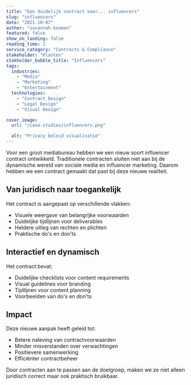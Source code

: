 ```yaml
---
title: "Een duidelijk contract voor... influencers"
slug: "influencers"
date: "2021-10-07"
author: "savannah-koomen"
featured: false
show_on_landing: false
reading_time: 2
service_category: "Contracts & Compliance"
stakeholder: "Klanten"
stakholder_bubble_title: "Influencers"
tags:
  industries:
    - "Media"
    - "Marketing"
    - "Entertainment"
  technologies:
    - "Contract Design"
    - "Legal Design"
    - "Visual Design"

cover_image:
  url: "/case-studies/influencers.png"

  alt: "Privacy beleid visualisatie"
---
```


Voor een groot mediabureau hebben we een nieuw soort influencer contract ontwikkeld. Traditionele contracten sluiten niet aan bij de dynamische wereld van sociale media en influencer marketing. Daarom hebben we een contract gemaakt dat past bij deze nieuwe realiteit.

## Van juridisch naar toegankelijk

Het contract is aangepast op verschillende vlakken:

- Visuele weergave van belangrijke voorwaarden
- Duidelijke tijdlijnen voor deliverables
- Heldere uitleg van rechten en plichten
- Praktische do's en don'ts

## Interactief en dynamisch

Het contract bevat:

- Duidelijke checklists voor content requirements
- Visual guidelines voor branding
- Tijdlijnen voor content planning
- Voorbeelden van do's en don'ts

## Impact

Deze nieuwe aanpak heeft geleid tot:

- Betere naleving van contractvoorwaarden
- Minder misverstanden over verwachtingen
- Positievere samenwerking
- Efficiënter contractbeheer

Door contracten aan te passen aan de doelgroep, maken we ze niet alleen juridisch correct maar ook praktisch bruikbaar.
